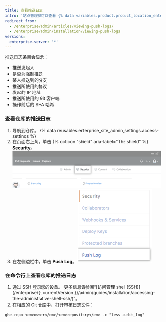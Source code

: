 ```yaml
---
title: 查看推送日志
intro: '站点管理员可以查看 {% data variables.product.product_location_enterprise %} 上任何仓库的 Git 推送操作列表。'
redirect_from:
  - /enterprise/admin/articles/viewing-push-logs/
  - /enterprise/admin/installation/viewing-push-logs
versions:
  enterprise-server: '*'
---
```


推送日志条目会显示：

- 推送发起人
- 是否为强制推送
- 某人推送到的分支
- 推送所使用的协议
- 发起的 IP 地址
- 推送所使用的 Git 客户端
- 操作前后的 SHA 哈希

### 查看仓库的推送日志

1. 导航到仓库。
{% data reusables.enterprise_site_admin_settings.access-settings %}
3. 在页面右上角，单击 {% octicon "shield" aria-label="The shield" %} **Security**。 ![Security 选项卡](/assets/images/enterprise/site-admin-settings/repo/repo-security-top-tab.png)
4. 在左侧边栏中，单击 **Push Log**。 ![Push Log 选项卡](/assets/images/enterprise/site-admin-settings/push-log-tab.png)

### 在命令行上查看仓库的推送日志

1. 通过 SSH 登录您的设备。 更多信息请参阅“[访问管理 shell (SSH)](/enterprise/{{ currentVersion }}/admin/guides/installation/accessing-the-administrative-shell-ssh/)”。
2. 在相应的 Git 仓库中，打开审核日志文件：
  ```shell
  ghe-repo <em>owner</em>/<em>repository</em> -c "less audit_log"
  ```
